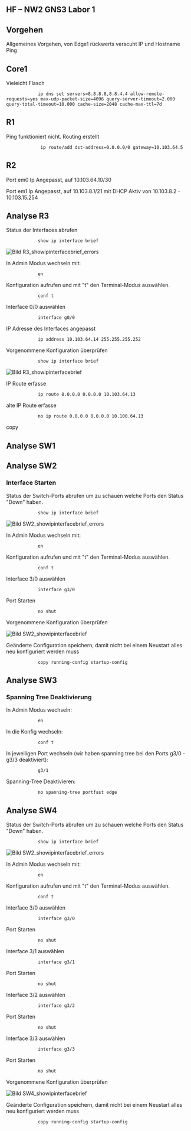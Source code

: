 ## HF – NW2 GNS3 Labor 1

## Vorgehen

<p>Allgemeines Vorgehen, von Edge1 rückwerts verscuht IP und Hostname Ping</p> 

## Core1

<p>Vieleicht Flasch</p>

                ip dns set servers=8.8.8.8,8.8.4.4 allow-remote-requests=yes max-udp-packet-size=4096 query-server-timeout=2.000 query-total-timeout=10.000 cache-size=2048 cache-max-ttl=7d

## R1

<p>Ping funktioniert nicht. Routing erstellt</p>

                 ip route/add dst-address=0.0.0.0/0 gateway=10.103.64.5


## R2

<p>Port em0 Ip Angepasst, auf 10.103.64.10/30</p>

<p>Port em1 Ip Angepasst, auf 10.103.8.1/21 mit DHCP Aktiv von 10.103.8.2 - 10.103.15.254</p>




## Analyse R3

<p>Status der Interfaces abrufen</p>

                show ip interface brief

![Bild R3_showipinterfacebrief_errors](Bilder/R3_showipinterfacebrief_errors.png)

<p>In Admin Modus wechseln mit:</p>

                en

<p>Konfiguration aufrufen und mit "t" den Terminal-Modus auswählen.</p>

                conf t

<p>Interface 0/0 auswählen</p>

                interface g0/0

<p>IP Adresse des Interfaces angepasst</p>

                ip address 10.103.64.14 255.255.255.252

<p>Vorgenommene Konfiguration überprüfen</p>

                show ip interface brief

![Bild R3_showipinterfacebrief](Bilder/R3_showipinterfacebrief.png)

<p>IP Route erfasse</p>

                ip route 0.0.0.0 0.0.0.0 10.103.64.13

<p>alte IP Route erfasse</p>

                no ip route 0.0.0.0 0.0.0.0 10.100.64.13

copy
## Analyse SW1

## Analyse SW2

### Interface Starten

<p>Status der Switch-Ports abrufen um zu schauen welche Ports den Status "Down" haben.</p>

                show ip interface brief

![Bild SW2_showipinterfacebrief_errors](Bilder/SW2_showipinterfacebrief_errors.png)

<p>In Admin Modus wechseln mit:</p>

                en

<p>Konfiguration aufrufen und mit "t" den Terminal-Modus auswählen.</p>

                conf t

<p>Interface 3/0 auswählen</p>

                interface g3/0

<p>Port Starten</p>

                no shut

<p>Vorgenommene Konfiguration überprüfen</p>

![Bild SW2_showipinterfacebrief](Bilder/SW2_showipinterfacebrief.png)

<p>Geänderte Configuration speichern, damit nicht bei einem Neustart alles neu konfiguriert werden muss </p>

                copy running-config startup-config

## Analyse SW3

### Spanning Tree Deaktivierung

<p>In Admin Modus wechseln: </p>

                en
                
<p>In die Konfig wechseln: </p>

                conf t
                
<p>In jeweiligen Port wechseln (wir haben spanning tree bei den Ports g3/0 - g3/3 deaktiviert): </p>

                g3/1
                
<p>Spanning-Tree Deaktivieren: </p>

                no spanning-tree portfast edge

<p> </p>




## Analyse SW4

<p> Status der Switch-Ports abrufen um zu schauen welche Ports den Status "Down" haben.</p>

                show ip interface brief

![Bild SW2_showipinterfacebrief_errors](Bilder/SW4_showipinterfacebrief_errors.png)

<p>In Admin Modus wechseln mit:</p>

                en

<p>Konfiguration aufrufen und mit "t" den Terminal-Modus auswählen.</p>

                conf t

<p>Interface 3/0 auswählen</p>

                interface g3/0

<p>Port Starten</p>

                no shut

<p>Interface 3/1 auswählen</p>

                interface g3/1

<p>Port Starten</p>

                no shut

<p>Interface 3/2 auswählen</p>

                interface g3/2

<p>Port Starten</p>

                no shut

<p>Interface 3/3 auswählen</p>

                interface g3/3

<p>Port Starten</p>

                no shut
                
<p>Vorgenommene Konfiguration überprüfen</p>

![Bild SW4_showipinterfacebrief](Bilder/SW4_showipinterfacebrief.png)

<p>Geänderte Configuration speichern, damit nicht bei einem Neustart alles neu konfiguriert werden muss </p>

                copy running-config startup-config
